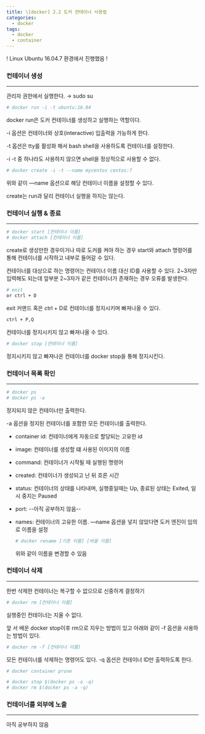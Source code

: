 ```yaml
---
title: \[docker] 2.2 도커 컨테이너 사용법
categories: 
  - docker
tags: 
  - docker
  - container
---
```


!  Linux Ubuntu 16.04.7 환경에서 진행했음 !

### 컨테이너 생성

---

관리자 권한에서 실행한다. → sudo su

```bash
# docker run -i -t ubuntu:16.04
```

docker run은 도커 컨테이너를 생성하고 실행하는 역할이다.

-i 옵션은 컨테이너와 상호(interactive) 입출력을 가능하게 한다.

-t 옵션은 tty를 활성화 해서 bash shell을 사용하도록 컨테이너를 설정한다.

-i -t 중 하나라도 사용하지 않으면 shell을 정상적으로 사용할 수 없다.

```bash
# docker create -i -t --name mycentos centos:7
```

위와 같이 —name 옵션으로 해당 컨테이너 이름을 설정할 수 있다.

create는 run과 달리 컨테이너 실행을 하지는 않는다.

### 컨테이너 실행 & 종료

---

```bash
# docker start [컨테이너 이름]
# docker attach [컨테이너 이름]
```

create로 생성만한 경우이거나 따로 도커를 켜야 하는 경우 start와 attach 명령어를 통해 컨테이너를 시작하고 내부로 들어갈 수 있다.

컨테이너를 대상으로 하는 명령어는 컨테이너 이름 대신 ID를 사용할 수 있다. 2~3자만 입력해도 되는데 앞부분 2~3자가 같은 컨테이너가 존재하는 경우 오류를 발생한다.

```bash
# exit
or ctrl + D
```

exit 커맨드 혹은 ctrl + D로 컨테이너를 정지시키며 빠져나올 수 있다.

```bash
ctrl + P,Q
```

컨테이너를 정지시키지 않고 빠져나올 수 있다.

```bash
# docker stop [컨테이너 이름]
```

정지시키지 않고 빠져나온 컨테이너를 docker stop을 통해 정지시킨다.

### 컨테이너 목록 확인

---

```bash
# docker ps
# docker ps -a
```

정지되지 않은 컨테이너만 출력한다.

-a 옵션을 정지된 컨테이너를 포함한 모든 컨테이너를 출력한다.

- container id: 컨테이너에게 자동으로 할당되는 고유한 id
- image: 컨테이너를 생성할 떄 사용된 이미지의 이름
- command: 컨테이너가 시작될 때 실행된 명령어
- created: 컨테이너가 생성되고 난 뒤 흐른 시간
- status: 컨테이너의 상태를 나타내며, 실행중일때는 Up, 종료된 상태는 Exited, 일시 중지는 Paused
- port: --아직 공부하지 않음--
- names: 컨테이너의 고유한 이름. —name 옵션을 넣지 않았다면 도커 엔진이 임의로 이름을 설정

    ```bash
    # docker rename [기존 이름] [바꿀 이름] 
    ```

    위와 같이 이름을 변경할 수 있음

### 컨테이너 삭제

---

한번 삭제한 컨테이너는 복구할 수 없으므로 신중하게 결정하기

```bash
# docker rm [컨테이너 이름]
```

실행중인 컨테이너는 지울 수 없다.

앞 서 배운 docker stop이후 rm으로 지우는 방법이 있고 아래와 같이 -f 옵션을 사용하는 방법이 있다.

```bash
# docker rm -f [컨테이너 이름]
```

모든 컨테이너를 삭제하는 명령어도 있다. -q 옵션은 컨테이너 ID만 출력하도록 한다.

```bash
# docker container prune

# docker stop $(docker ps -a -q)
# docker rm $(docker ps -a -q)
```

### 컨테이너를 외부에 노출

---

아직 공부하지 않음